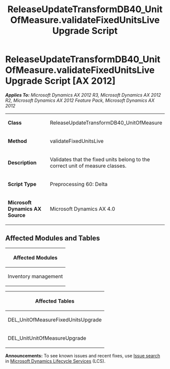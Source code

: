 ﻿---
title: ReleaseUpdateTransformDB40_UnitOfMeasure.validateFixedUnitsLive Upgrade Script
TOCTitle: ReleaseUpdateTransformDB40_UnitOfMeasure.validateFixedUnitsLive Upgrade Script
ms:assetid: bebb9ff7-974a-5364-af5f-7b374d8a74ff
ms:mtpsurl: https://msdn.microsoft.com/en-us/library/JJ686728(v=AX.60)
ms:contentKeyID: 49710926
ms.date: 05/18/2015
mtps_version: v=AX.60
---

# ReleaseUpdateTransformDB40\_UnitOfMeasure.validateFixedUnitsLive Upgrade Script [AX 2012]


_**Applies To:** Microsoft Dynamics AX 2012 R3, Microsoft Dynamics AX 2012 R2, Microsoft Dynamics AX 2012 Feature Pack, Microsoft Dynamics AX 2012_

<table>
<colgroup>
<col style="width: 50%" />
<col style="width: 50%" />
</colgroup>
<tbody>
<tr class="odd">
<td><p><strong>Class</strong></p></td>
<td><p>ReleaseUpdateTransformDB40_UnitOfMeasure</p></td>
</tr>
<tr class="even">
<td><p><strong>Method</strong></p></td>
<td><p>validateFixedUnitsLive</p></td>
</tr>
<tr class="odd">
<td><p><strong>Description</strong></p></td>
<td><p>Validates that the fixed units belong to the correct unit of measure classes.</p></td>
</tr>
<tr class="even">
<td><p><strong>Script Type</strong></p></td>
<td><p>Preprocessing 60: Delta</p></td>
</tr>
<tr class="odd">
<td><p><strong>Microsoft Dynamics AX Source</strong></p></td>
<td><p>Microsoft Dynamics AX 4.0</p></td>
</tr>
</tbody>
</table>


## Affected Modules and Tables

<table>
<colgroup>
<col style="width: 100%" />
</colgroup>
<thead>
<tr class="header">
<th><p>Affected Modules</p></th>
</tr>
</thead>
<tbody>
<tr class="odd">
<td><p>Inventory management</p></td>
</tr>
</tbody>
</table>


<table>
<colgroup>
<col style="width: 100%" />
</colgroup>
<thead>
<tr class="header">
<th><p>Affected Tables</p></th>
</tr>
</thead>
<tbody>
<tr class="odd">
<td><p>DEL_UnitOfMeasureFixedUnitsUpgrade</p></td>
</tr>
<tr class="even">
<td><p>DEL_UnitUnitOfMeasureUpgrade</p></td>
</tr>
</tbody>
</table>

  
**Announcements:** To see known issues and recent fixes, use [Issue search](http://go.microsoft.com/fwlink/?linkid=389258) in [Microsoft Dynamics Lifecycle Services](http://go.microsoft.com/fwlink/?linkid=306505) (LCS).

